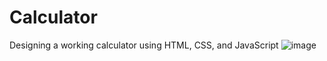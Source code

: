 # Calculator
Designing a working calculator using HTML, CSS, and JavaScript
![image](https://github.com/DeepanshuSehrawat/Calculator/assets/146537889/4aad6160-9fed-4a3a-95ea-febf213fe384)

